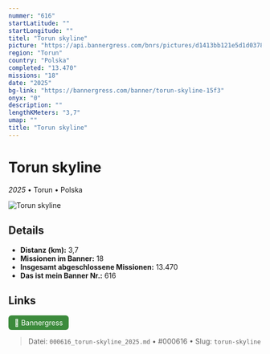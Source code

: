 ```yaml
---
nummer: "616"
startLatitude: ""
startLongitude: ""
titel: "Torun skyline"
picture: "https://api.bannergress.com/bnrs/pictures/d1413bb121e5d1d037822169d6c692b5"
region: "Torun"
country: "Polska"
completed: "13.470"
missions: "18"
date: "2025"
bg-link: "https://bannergress.com/banner/torun-skyline-15f3"
onyx: "0"
description: ""
lengthKMeters: "3,7"
umap: ""
title: "Torun skyline"
---
```

# Torun skyline

*2025* • Torun • Polska

![Torun skyline](https://api.bannergress.com/bnrs/pictures/d1413bb121e5d1d037822169d6c692b5)

## Details
- **Distanz (km):** 3,7
- **Missionen im Banner:** 18
- **Insgesamt abgeschlossene Missionen:** 13.470
- **Das ist mein Banner Nr.:** 616



## Links
<div style="margin-top: 0.5em;">
<a href="https://bannergress.com/banner/torun-skyline-15f3" target="_blank" style="display:inline-block;margin-right:8px;padding:6px 12px;background-color:#3c8b3c;color:white;text-decoration:none;border-radius:6px;">🔗 Bannergress</a>

</div>


> Datei: `000616_torun-skyline_2025.md` • #000616 • Slug: `torun-skyline`
